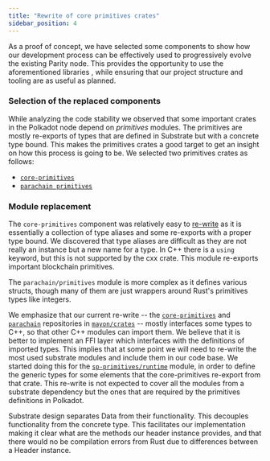 ```yaml
---
title: "Rewrite of core primitives crates"
sidebar_position: 4
---
```

As a proof of concept, we have selected some components to show how our development process can be effectively used to progressively evolve the existing Parity node. This provides the opportunity to use the aforementioned libraries , while ensuring that our project structure and tooling are as useful as planned. 

### Selection of the replaced components

While analyzing the code stability we observed that some important crates in the 
Polkadot node depend on _primitives_ modules. The primitives are mostly 
re-exports of types that are defined in Substrate but with a concrete type bound. 
This makes the primitives crates a good target to get an insight on how this 
process is going to be. We selected two primitives crates as follows:
- [`core-primitives`](https://github.com/paritytech/polkadot/tree/polkadot-v0.9.39/core-primitives)
- [`parachain primitives`](https://github.com/paritytech/polkadot/blob/polkadot-v0.9.39/parachain/src/primitives.rs)

### Module replacement
The `core-primitives` component was relatively easy to [re-write](https://github.com/Zondax/mayon/tree/main/crates/core-primitives) as it is essentially a collection of type aliases and some re-exports with a proper type bound. 
We discovered that type aliases are difficult as they are not really an instance but a new name for a type. In C++ there is a `using` keyword, but this is not supported by the cxx crate. This module re-exports important blockchain primitives.


The `parachain/primitives` module is more complex as it defines various structs, though many of them are just wrappers around Rust's primitives types like integers.



We emphasize that our current re-write -- the [`core-primitives`](https://github.com/Zondax/mayon/tree/main/crates/core-primitives) and [`parachain`](https://github.com/Zondax/mayon/tree/main/crates/parachain) repositories in [`mayon/crates`](https://github.com/Zondax/mayon/tree/main/crates) -- mostly interfaces some types to C++, so that other C++ modules can import them. We believe that it is better to
implement an FFI layer which interfaces with the  definitions of imported types.
This implies that at some point we will need to re-write the most used substrate modules and include them in our code base. We started doing this for the [`sp-primitives/runtime`](https://github.com/Zondax/mayon/tree/main/crates/sp-primitives/runtime) module, in order to define the generic types for some elements that the  core-primitives re-export from that crate. This re-write is not expected to cover all the modules from a substrate dependency but the ones that are required by the primitives definitions in Polkadot.

Substrate design separates Data from their functionality. This decouples functionality from the concrete type. This facilitates our implementation making it clear what are the methods our header instance provides, and that there would no be compilation errors from Rust due to differences between a Header instance.